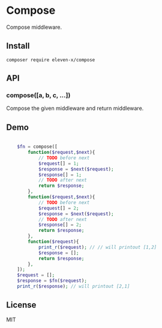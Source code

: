 
# Compose

 Compose middleware.

## Install 

`composer require eleven-x/compose`

## API

### compose([a, b, c, ...])

  Compose the given middleware and return middleware.



## Demo

```php
    
    $fn = compose([
        function($request,$next){
            // TODO before next
            $request[] = 1;
            $response = $next($request);
            $response[] = 1;
            // TODO after next
            return $response;
        },
        function($request,$next){
            // TODO before next
            $request[] = 2;
            $response = $next($request);
            // TODO after next
            $response[] = 2;
            return $response;
        },
        function($request){
            print_r($request); // // will printout [1,2]
            $response = [];
            return $response;
        },
    ]);
    $request = [];
    $response = $fn($request);
    print_r($response); // will printout [2,1]

```

## License

  MIT